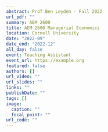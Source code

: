 ```yaml
---
abstract: Prof Ben Leyden - Fall 2022
url_pdf: ""
summary: AEM 2600
title: AEM 2600 Managerial Economics
location: Cornell University
date: "2022-09"
date_end: "2022-12"
all_day: false
event: Teaching Assistant
event_url: https://example.org
featured: false
authors: []
url_video: ""
url_slides: ""
links: ""
publishDate: ""
tags: []
image:
  caption: ""
  focal_point: ""
url_code: ""
---
```


